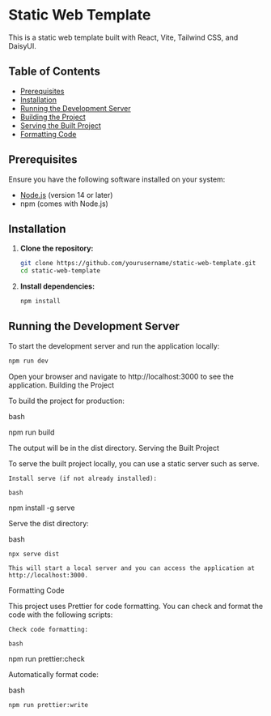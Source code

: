 # Static Web Template

This is a static web template built with React, Vite, Tailwind CSS, and DaisyUI.

## Table of Contents

- [Prerequisites](#prerequisites)
- [Installation](#installation)
- [Running the Development Server](#running-the-development-server)
- [Building the Project](#building-the-project)
- [Serving the Built Project](#serving-the-built-project)
- [Formatting Code](#formatting-code)

## Prerequisites

Ensure you have the following software installed on your system:

- [Node.js](https://nodejs.org/en/download/) (version 14 or later)
- npm (comes with Node.js)

## Installation

1. **Clone the repository:**

    ```bash
    git clone https://github.com/yourusername/static-web-template.git
    cd static-web-template
    ```

2. **Install dependencies:**

    ```bash
    npm install
    ```

## Running the Development Server

To start the development server and run the application locally:

```bash
npm run dev
```

Open your browser and navigate to http://localhost:3000 to see the application.
Building the Project

To build the project for production:

bash

npm run build

The output will be in the dist directory.
Serving the Built Project

To serve the built project locally, you can use a static server such as serve.

    Install serve (if not already installed):

    bash

npm install -g serve

Serve the dist directory:

bash

    npx serve dist

    This will start a local server and you can access the application at http://localhost:3000.

Formatting Code

This project uses Prettier for code formatting. You can check and format the code with the following scripts:

    Check code formatting:

    bash

npm run prettier:check

Automatically format code:

bash

    npm run prettier:write

